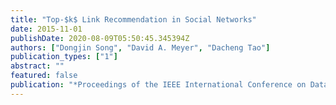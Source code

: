 ```yaml
---
title: "Top-$k$ Link Recommendation in Social Networks"
date: 2015-11-01
publishDate: 2020-08-09T05:50:45.345394Z
authors: ["Dongjin Song", "David A. Meyer", "Dacheng Tao"]
publication_types: ["1"]
abstract: ""
featured: false
publication: "*Proceedings of the IEEE International Conference on Data Mining (ICDM)*"
---
```


